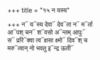 +++
title = "१५ न यस्य"

+++
न᳓ य᳓स्य देवा᳓ देव᳓ता न᳓ म᳓र्ता  
आ᳓पश् चन᳓ श᳓वसो अ᳓न्तम् आपुः᳓  
स᳓ प्ररि᳓क्वा त्व᳓क्षसा क्ष्मो᳓ दिव᳓श् च  
मरु᳓त्वान् नो भवतु इ᳓न्द्र ऊती᳓